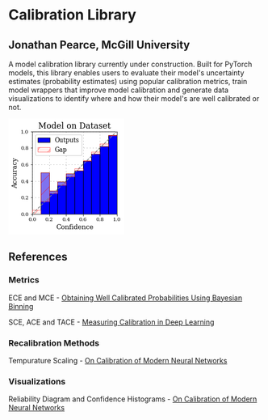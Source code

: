 # Calibration Library

## Jonathan Pearce, McGill University

A model calibration library currently under construction. Built for PyTorch models, this library enables users to evaluate their model's uncertainty estimates (probability estimates) using popular calibration metrics, train model wrappers that improve model calibration and generate data visualizations to identify where and how their model's are well calibrated or not.

![Diagram](archive/reliability_diagram.png)

## References

### Metrics

ECE and MCE - [Obtaining Well Calibrated Probabilities Using Bayesian Binning](http://people.cs.pitt.edu/~milos/research/AAAI_Calibration.pdf)

SCE, ACE and TACE - [Measuring Calibration in Deep Learning](https://arxiv.org/abs/1904.01685)

### Recalibration Methods

Tempurature Scaling - [On Calibration of Modern Neural Networks](https://arxiv.org/abs/1706.04599)

### Visualizations

Reliability Diagram and Confidence Histograms - [On Calibration of Modern Neural Networks](https://arxiv.org/abs/1706.04599)
